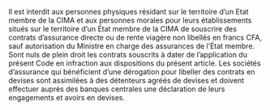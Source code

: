 Il est interdit aux personnes physiques résidant sur le territoire d’un Etat membre de la CIMA et aux personnes morales pour leurs établissements situés sur le territoire d’un État membre de la CIMA de souscrire des contrats d’assurance directe ou de rente viagère non libellés en francs CFA, sauf autorisation du Ministre en charge des assurances de l’État membre.
Sont nuls de plein droit les contrats souscrits à dater de l’application du présent Code en infraction aux dispositions du présent article.
Les sociétés d’assurance qui bénéficient d’une dérogation pour libeller des contrats en devises sont assimilées à des détenteurs agréés de devises et doivent effectuer auprès des banques centrales une déclaration de leurs engagements et avoirs en devises.